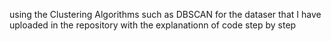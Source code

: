 using the Clustering Algorithms such as DBSCAN for the dataser that I have uploaded in the repository with the explanationn of code step by step
